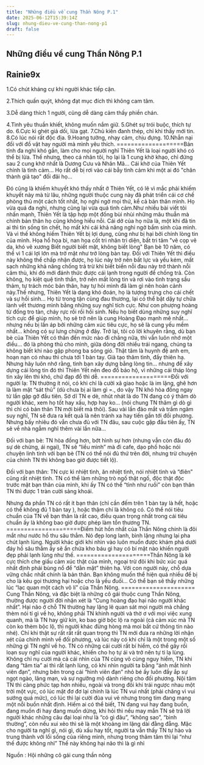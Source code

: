 ```yaml
---
title: "Những điều về cung Thần Nông P.1"
date: 2025-06-12T15:39:14Z
slug: nhung-dieu-ve-cung-than-nong-p1
draft: false
---
```


## Những điều về cung Thần Nông P.1

## Rainie9x

1.Có chút kháng cự khi người khác tiếp cận.
 
2.Thích quấn quýt, không đạt mục đích thì không cam tâm.
 
3.Dễ dàng thích 1 người, cũng dễ dàng cảm thấy phiền chán.
 
4.Tình yêu thuần khiết, không muốn nắm giữ.
5.Ghét sự trói buộc, thích tự do.
6.Cực kì ghét giả dối, lừa gạt.
7.Chủ kiến đanh thép, chỉ khi thấy mới tin.
8.Có lúc nói rất độc địa.
9.Hoang tưởng, nhạy cảm, chịu đựng.
10.Nhẫn nại đối với đồ vật hay người mà mình yêu thích.
===================​Bản tính đa nghi khó gần, làm cho mọi người nghĩ Thiên Yết là loại người khó có thể bị lừa. Thế nhưng, theo cá nhân tôi, họ lại là 1 cung khờ khạo, chỉ đứng sau 2 cung khờ nhất là Dương Cưu và Nhân Mã...
Cái khờ của Thiên Yết chính là tình 
cảm... Họ rất dễ bị rơi vào cái bẫy tình cảm khi một ai đó "chân thành giả tạo" đối đãi họ...

Đó cũng là khiếm khuyết khó thấy nhất ở Thiên Yết, có lẽ vì mắc phải khiếm khuyết này mà từ lâu, những người thuộc cung này đã phát triển cái cơ chế phòng thủ một cách tốt nhất, họ nghi ngờ mọi thứ, kể cả bản thân mình.
Họ vừa quá đa nghi, nhưng cũng lại vừa quá tình cảm.Như nhiều bài viết tôi nhấn mạnh, Thiên Yết là tập hợp một đống bùi nhùi những mâu thuẫn mà chính bản thân họ cũng không hiểu nỗi.
Cái dở của họ nữa là, một khi đã tin ai thì tin sống tin chết, họ mất khi cái khả năng nghi ngờ bẩm sinh của mình. Và vì thế không hiếm Thiên Yết bị lợi dụng, cũng như bị hại bởi chính lòng tin của mình.
Họa hổ họa bì, nan họa cốt
tri nhân tri diện, bất tri tâm
"vẽ cọp vẽ da, khó vẽ xương
Biết người biết mặt, không biết lòng"
Bạn bè 10 năm, có thể vì 1 cái lợi lớn mà trở mặt như trở lòng bàn tay. Đối với Thiên Yết thì điều này không thể chấp nhận được, họ lúc này trở nên bất lực và yếu kém, mất sạch những khả năng chống trả trừ khi biết biến nỗi đau này trở thành nỗi căm thù, khi đó mới đánh thức được cái lạnh trong người để chống trả.
Còn không, họ kiệt quệ tinh thần, trở nên mất lòng tin và rơi vào tình trạng sầu thảm, tự trách móc bản thân, hay tự hỏi mình đã làm gì nên hoàn cảnh này.Thế nhưng, Thiên Yết là dạng khó đoán, họ là tượng trưng cho cái chết và sự hồi sinh... Họ từ trong tận cùng đau thương, lại có thể bật dậy tự chữa lành vết thương mình bằng những suy nghĩ tích cực. Như con phượng hoàng từ đống tro tàn, cháy rực rồi rồi hồi sinh.
Nếu họ biết dùng những suy nghĩ tích cực để giúp mình, họ sẽ trở nên là cung Hoàng Đạo mạnh mẽ nhất... nhưng nếu bị lấn áp bởi những cảm xúc tiêu cực, họ sẽ là cung yếu mềm nhất... không có sự lưng chừng ở đây.
Trở lại, tôi có lời khuyên rằng, dù bạn bè của Thiên Yết có thân đến mức nào đi chăng nữa, thì vẫn luôn nhớ một điều... đó là phòng thủ cho mình, giữa dòng đời nhiều trái ngang, chúng ta không biết khi nào gặp phong ba sóng gió.
Thật tâm là huynh đệ anh em, hoạn nạn có nhau thì chưa tới 1 bàn tay.
Giả tạo thâm tình, đầy thiên hạ.
Nhưng hãy luôn nhớ rằng, tình bạn xây dựng bằng lòng tin... nhưng để xây dựng cái lòng tin đó thì Thiên Yết nên đeo đồ bảo hộ, vì những cái tháp lòng tin xây lên thì khó, chứ đạp đổ thì dễ.
====================​Đối với người lạ: TN thường ít nói, có khi chỉ là cười xã giao hoặc là im lặng, ghê hơn là làm mặt “sát thủ” (dù chưa bị ai làm gì =., do vậy TN khó hòa đồng ngay từ lần gặp gỡ đầu tiên. Sở dĩ TN e dè, nhút nhát là do TN đang có ý thăm dò người khác, xem họ tốt hay xấu, hợp hay ko... (nói chung TN thăm gì dò gì thì chỉ có bản thân TN mới biết mà thôi). Sau vài lần đảo mắt và trầm ngâm suy nghĩ, 
TN sẽ đưa ra kết quả là nên tránh xa hay tiến gần tới đối phương. Nhưng bấy nhiêu đó vẫn chưa đủ với TN đâu, sau cuộc gặp đầu tiên ấy, TN sẽ về nhà ngẫm nghĩ thêm vài lần nữa...

Đối với bạn bè: TN hòa đồng hơn, bớt hình sự hơn (nhưng vẫn còn đâu đó sự dè chừng, ái ngại), TN sẽ “liều mình” mà đi cafe, dạo phố hoặc nói chuyện linh tinh với bạn bè (TN có thể nói đủ thứ trên đời, nhưng trừ chuyện của chính TN thì không bao giờ được tiết lộ). 

Đối với bạn thân: TN cực kì nhiệt tình, ăn nhiệt tình, nói nhiệt tình và “điên” cũng rất nhiệt tình. TN có thể làm những trò ngố thật ngố, độc thật độc trước mặt bạn thân của mình, khi ấy TN có thể “tỉnh như ruồi” còn bạn thân TN thì được 1 tràn cười sảng khoái. 

Nhưng đa phần TN có rất ít bạn thân (chỉ cần đếm trên 1 bàn tay là hết, hoặc có thể không đủ 1 bàn tay  ), hoặc thậm chí là không có. Có thể nói tiêu chuẩn của TN về bạn thân là rất cao, điều quan trọng nhất trong cái tiêu chuẩn ấy là không bao giờ được phép làm tổn thương TN.
=====================​Điểm hút hồn nhất của Thần Nông chính là đôi mắt như nước hồ thu sâu thẳm. Nó đẹp long lanh, bình lặng nhưng lại pha chút lạnh lùng. Người khác giới khi nhìn vào luôn muốn được khám phá dưới đáy hồ sâu thẳm ấy sẽ ẩn chứa kho báu gì hay có bí mật nào khiến người đẹp phải lạnh lùng như thế.
=====================​Thần Nông là kẻ cực thích che giấu cảm xúc thật của mình, ngoại trừ đôi khi bức xúc quá nhất định phải bùng nổ để “dằn mặt” thiên hạ. Với con người này, chỗ dựa vững chắc nhất chính là bản thân. Bạn không muốn thể hiện quá nhiều để bị cho là kêu gọi thương hại hoặc cho là yếu đuối… Có thể bạn sẽ thấy những lúc “lạc quan một cách vô lí” của Thần Nông.
=====================​Cung Thần Nông, và đặc biệt là những cô gái thuộc cung Thần Nông, thường được người đời nhận xét là “Cung hoàng đạo hại não người khác nhất”. Hại não ở chỗ TN thường hay lặng lẽ quan sát mọi người mà chẳng thèm nói tí gì về họ, không phải TN khinh người và thờ ơ với mọi việc xung quanh, mà là TN hay giữ kín, ko bao giờ bộc lộ ra ngoài (cả cảm xúc mà TN còn ko thèm bộc lộ, thì người khác đừng hòng
 mà moi bất cứ thông tin nào nhé). Chỉ khi thật sự rất rất rất quan trọng thì TN mới đưa ra những lời nhận xét của chính mình về đối phương, và lúc này có khi chỉ là một trong một số những gì TN nghĩ về họ. 
TN có những cái cười rất bí hiểm, có thể gây rối loạn suy nghĩ của người khác, khiến cho họ tự ái và trở nên tự ti lạ lùng. Không chỉ nụ cười mà cả cái nhìn của TN cũng vô cùng nguy hiểm, TN khi đang “tăm tia” ai thì rất lạnh lùng, có khi nhìn người ta bằng “ánh mắt hình viên đạn”, nhưng bên trong cái “hình viên đạn” nhỏ bé ấy luôn đầy ắp sự ngọt ngào, lãng mạn, và sự ngưỡng mộ dành riêng cho đối phương.
Nội tâm TN thì càng phức tạp hơn nhiều, ngoài và trong đôi khi trái ngược nhau một trời một vực, có lúc mặt đơ đơ lại chính là lúc TN vui nhất (phải chăng vì vui sướng quá mức), có lúc thì lại cười đùa vui vẻ nhưng trong tim đang mang một nỗi buồn nhất định.
Hiếm ai có thể biết, TN đang vui hay đang buồn, đang muốn đi hay đang muốn dừng, khi hỏi thì nếu may mắn TN sẽ trả lời người khác những câu đại loại như là “có gì đâu”, “không sao”, “bình thường”, còn nếu xui xẻo thì sẽ là một khoảng im lặng dài đằng đẵng.
Mặc cho người ta nghĩ gì, nói gì, dù xấu hay tốt, người ta vẫn thấy TN tự hào và trung thành với lối sống của riêng mình, nhưng trong thâm tâm thì lại “như thế được không nhỉ” 
Thế này không hại não thì là gì nhỉ 

Nguồn : Hội những cô gái cung thần nông